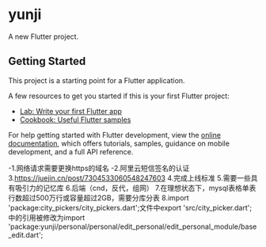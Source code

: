 # yunji

A new Flutter project.

## Getting Started

This project is a starting point for a Flutter application.

A few resources to get you started if this is your first Flutter project:

- [Lab: Write your first Flutter app](https://docs.flutter.dev/get-started/codelab)
- [Cookbook: Useful Flutter samples](https://docs.flutter.dev/cookbook)

For help getting started with Flutter development, view the
[online documentation](https://docs.flutter.dev/), which offers tutorials,
samples, guidance on mobile development, and a full API reference.

-1.网络请求需要更换https的域名
-2.阿里云短信签名的认证
3.https://juejin.cn/post/7304533060548247603
4.完成上线标准
5.需要一些具有吸引力的记忆库
6.后端（cnd，反代，组网）
7.在理想状态下，mysql表格单表行数超过500万行或容量超过2GB，需要分库分表
8.import 'package:city_pickers/city_pickers.dart';文件中export 'src/city_picker.dart';中的引用被修改为import 'package:yunji/personal/personal/edit_personal/edit_personal_module/base_edit.dart';
